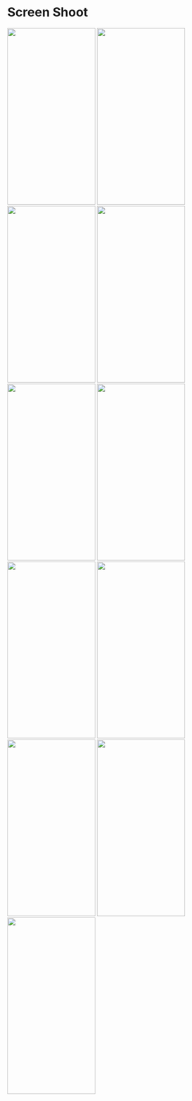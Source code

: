 # Screen Shoot

<img src = "https://user-images.githubusercontent.com/53982895/188921122-b5e6810e-9774-4169-a90d-c6d93f0b8a5c.png" width = "200" height = "400"> <img src = "https://user-images.githubusercontent.com/53982895/188921152-9b5d0750-a766-41e7-b572-e90fa48a1f5a.png" width = "200" height = "400">
<img src = "https://user-images.githubusercontent.com/53982895/188922091-e9542434-bc3f-4795-ba4f-3153b796f187.png" width = "200" height = "400"> <img src = "https://user-images.githubusercontent.com/53982895/188921214-49977879-76e6-4000-85aa-97d15af748fe.png" width = "200" height = "400">
<img src = "https://user-images.githubusercontent.com/53982895/188921296-0a80c306-359a-49ee-8b1e-31b6554466ef.png" width = "200" height = "400"> <img src = "https://user-images.githubusercontent.com/53982895/188920335-7517ce8c-cf01-4f7d-8ee4-0762ea7dc4b2.png" width = "200" height = "400">
<img src = "https://user-images.githubusercontent.com/53982895/188920467-35ff73f0-512e-44a4-8c7f-aa688971bc54.png" width = "200" height = "400"> <img src = "https://user-images.githubusercontent.com/53982895/188920674-e6119d4b-f153-4630-bd54-cf34b23c3423.png" width = "200" height = "400">
<img src = "https://user-images.githubusercontent.com/53982895/188920722-a4045687-4b0b-40fb-a289-75ab022fe848.png" width = "200" height = "400"> <img src = "https://user-images.githubusercontent.com/53982895/188920875-c86efaa6-e92f-4c94-81b8-eef37e935eb6.png" width = "200" height = "400">
<img src = "https://user-images.githubusercontent.com/53982895/188920917-4159eca0-2ab3-49d8-8b6d-614e228e8106.png" width = "200" height = "400">
